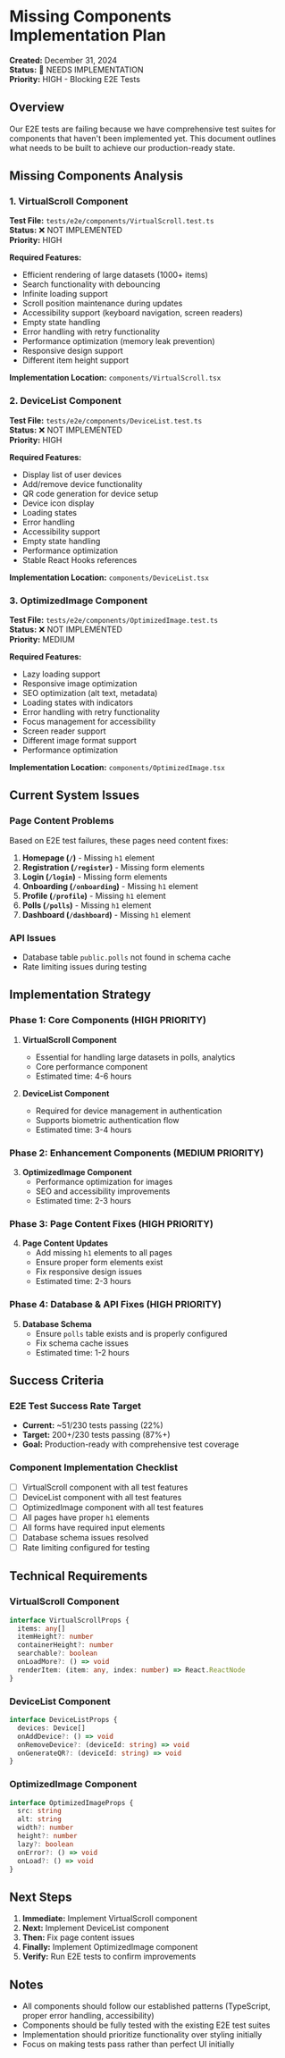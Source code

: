 # Missing Components Implementation Plan

**Created:** December 31, 2024  
**Status:** 🚧 NEEDS IMPLEMENTATION  
**Priority:** HIGH - Blocking E2E Tests

## Overview

Our E2E tests are failing because we have comprehensive test suites for components that haven't been implemented yet. This document outlines what needs to be built to achieve our production-ready state.

## Missing Components Analysis

### 1. VirtualScroll Component
**Test File:** `tests/e2e/components/VirtualScroll.test.ts`  
**Status:** ❌ NOT IMPLEMENTED  
**Priority:** HIGH

**Required Features:**
- Efficient rendering of large datasets (1000+ items)
- Search functionality with debouncing
- Infinite loading support
- Scroll position maintenance during updates
- Accessibility support (keyboard navigation, screen readers)
- Empty state handling
- Error handling with retry functionality
- Performance optimization (memory leak prevention)
- Responsive design support
- Different item height support

**Implementation Location:** `components/VirtualScroll.tsx`

### 2. DeviceList Component
**Test File:** `tests/e2e/components/DeviceList.test.ts`  
**Status:** ❌ NOT IMPLEMENTED  
**Priority:** HIGH

**Required Features:**
- Display list of user devices
- Add/remove device functionality
- QR code generation for device setup
- Device icon display
- Loading states
- Error handling
- Accessibility support
- Empty state handling
- Performance optimization
- Stable React Hooks references

**Implementation Location:** `components/DeviceList.tsx`

### 3. OptimizedImage Component
**Test File:** `tests/e2e/components/OptimizedImage.test.ts`  
**Status:** ❌ NOT IMPLEMENTED  
**Priority:** MEDIUM

**Required Features:**
- Lazy loading support
- Responsive image optimization
- SEO optimization (alt text, metadata)
- Loading states with indicators
- Error handling with retry functionality
- Focus management for accessibility
- Screen reader support
- Different image format support
- Performance optimization

**Implementation Location:** `components/OptimizedImage.tsx`

## Current System Issues

### Page Content Problems
Based on E2E test failures, these pages need content fixes:

1. **Homepage (`/`)** - Missing `h1` element
2. **Registration (`/register`)** - Missing form elements
3. **Login (`/login`)** - Missing form elements  
4. **Onboarding (`/onboarding`)** - Missing `h1` element
5. **Profile (`/profile`)** - Missing `h1` element
6. **Polls (`/polls`)** - Missing `h1` element
7. **Dashboard (`/dashboard`)** - Missing `h1` element

### API Issues
- Database table `public.polls` not found in schema cache
- Rate limiting issues during testing

## Implementation Strategy

### Phase 1: Core Components (HIGH PRIORITY)
1. **VirtualScroll Component**
   - Essential for handling large datasets in polls, analytics
   - Core performance component
   - Estimated time: 4-6 hours

2. **DeviceList Component**
   - Required for device management in authentication
   - Supports biometric authentication flow
   - Estimated time: 3-4 hours

### Phase 2: Enhancement Components (MEDIUM PRIORITY)
3. **OptimizedImage Component**
   - Performance optimization for images
   - SEO and accessibility improvements
   - Estimated time: 2-3 hours

### Phase 3: Page Content Fixes (HIGH PRIORITY)
4. **Page Content Updates**
   - Add missing `h1` elements to all pages
   - Ensure proper form elements exist
   - Fix responsive design issues
   - Estimated time: 2-3 hours

### Phase 4: Database & API Fixes (HIGH PRIORITY)
5. **Database Schema**
   - Ensure `polls` table exists and is properly configured
   - Fix schema cache issues
   - Estimated time: 1-2 hours

## Success Criteria

### E2E Test Success Rate Target
- **Current:** ~51/230 tests passing (22%)
- **Target:** 200+/230 tests passing (87%+)
- **Goal:** Production-ready with comprehensive test coverage

### Component Implementation Checklist
- [ ] VirtualScroll component with all test features
- [ ] DeviceList component with all test features  
- [ ] OptimizedImage component with all test features
- [ ] All pages have proper `h1` elements
- [ ] All forms have required input elements
- [ ] Database schema issues resolved
- [ ] Rate limiting configured for testing

## Technical Requirements

### VirtualScroll Component
```typescript
interface VirtualScrollProps {
  items: any[]
  itemHeight?: number
  containerHeight?: number
  searchable?: boolean
  onLoadMore?: () => void
  renderItem: (item: any, index: number) => React.ReactNode
}
```

### DeviceList Component
```typescript
interface DeviceListProps {
  devices: Device[]
  onAddDevice?: () => void
  onRemoveDevice?: (deviceId: string) => void
  onGenerateQR?: (deviceId: string) => void
}
```

### OptimizedImage Component
```typescript
interface OptimizedImageProps {
  src: string
  alt: string
  width?: number
  height?: number
  lazy?: boolean
  onError?: () => void
  onLoad?: () => void
}
```

## Next Steps

1. **Immediate:** Implement VirtualScroll component
2. **Next:** Implement DeviceList component
3. **Then:** Fix page content issues
4. **Finally:** Implement OptimizedImage component
5. **Verify:** Run E2E tests to confirm improvements

## Notes

- All components should follow our established patterns (TypeScript, proper error handling, accessibility)
- Components should be fully tested with the existing E2E test suites
- Implementation should prioritize functionality over styling initially
- Focus on making tests pass rather than perfect UI initially
